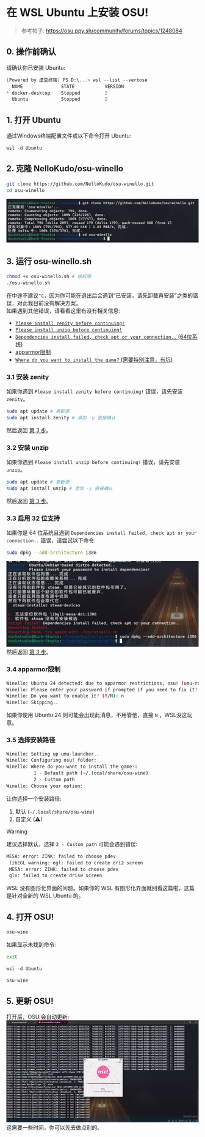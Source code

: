 # 在 WSL Ubuntu 上安装 OSU!

> 参考帖子: https://osu.ppy.sh/community/forums/topics/1248084

## 0. 操作前确认
请确认你已安装 Ubuntu:  
```powershell
[Powered by 虚空终端] PS D:\...> wsl --list --verbose
  NAME              STATE           VERSION
* docker-desktop    Stopped         2
  Ubuntu            Stopped         2
```

## 1. 打开 Ubuntu
通过Windows终端配置文件或以下命令打开 Ubuntu:  
```powershell
wsl -d Ubuntu
```

## 2. 克隆 NelloKudo/osu-winello
```bash
git clone https://github.com/NelloKudo/osu-winello.git
cd osu-winello
```

![克隆 NelloKudo/osu-winello](imgs/安装OSU/clone.png)

## 3. 运行 osu-winello.sh
```bash
chmod +x osu-winello.sh # 给权限
./osu-winello.sh
```
在中途不建议`^C`，因为你可能在退出后会遇到“已安装，请先卸载再安装”之类的错误，对此我目前没有解决方案。  
如果遇到其他错误，请看看这里有没有相关信息:  
- [`Please install zenity before continuing!`](#31-安装-zenity)
- [`Please install unzip before continuing!`](#32-安装-unzip)
- [`Dependencies install failed, check apt or your connection..` (64位系统)](#33-启用-32-位支持)
- [apparmor限制](#34-apparmor限制)
- [`Where do you want to install the game?` (需要特别注意，有坑)](#35-选择安装路径)

### 3.1 安装 zenity
如果你遇到 `Please install zenity before continuing!` 错误，请先安装 `zenity`。  
```bash
sudo apt update # 更新源
sudo apt install zenity # 添加 -y 直接确认
```
然后返回 [第 3 步](#3-运行-osu-winellosh)。

### 3.2 安装 unzip
如果你遇到 `Please install unzip before continuing!` 错误，请先安装 `unzip`。  
```bash
sudo apt update # 更新源
sudo apt install unzip # 添加 -y 直接确认
```
然后返回 [第 3 步](#3-运行-osu-winellosh)。  

### 3.3 启用 32 位支持
如果你是 64 位系统且遇到 `Dependencies install failed, check apt or your connection..` 错误，请尝试以下命令:  
```bash
sudo dpkg --add-architecture i386
```
![启用 32 位支持](imgs/安装OSU/x32.png)   
然后返回 [第 3 步](#3-运行-osu-winellosh)。  

### 3.4 apparmor限制
```bash
Winello: Ubuntu 24 detected: due to apparmor restrictions, osu! (umu-run) needs a workaround to launch properly..
Winello: Please enter your password if prompted if you need to fix it!
Winello: Do you want to enable it? (Y/N): n
Winello: Skipping..
```

如果你使用 Ubuntu 24 则可能会出现此消息，不用管他，直接 `N` ，WSL没这玩意。  

### 3.5 选择安装路径
```bash
Winello: Setting up umu-launcher..
Winello: Configuring osu! folder:
Winello: Where do you want to install the game?:
          1 - Default path (~/.local/share/osu-wine)
          2 - Custom path
Winello: Choose your option:
```
让你选择一个安装路径:  
1. 默认 (`~/.local/share/osu-wine`)
2. 自定义 (⚠)

> [!WARNING]  
> 建议选择默认，选择 `2 - Custom path` 可能会遇到错误:  
> ```bash
> MESA: error: ZINK: failed to choose pdev
>  libEGL warning: egl: failed to create dri2 screen
>  MESA: error: ZINK: failed to choose pdev
>  glx: failed to create drisw screen
> ```
> WSL 没有图形化界面的问题。如果你的 WSL 有图形化界面就别看这篇啦，这篇是针对全新的 WSL Ubuntu 的。  

## 4. 打开 OSU!
```bash
osu-wine
```
如果显示未找到命令:  
```bash
exit
```
```powershell
wsl -d Ubuntu
```
```bash
osu-wine
```

## 5. 更新 OSU!
打开后，OSU!会自动更新:  
![更新 OSU!](imgs/安装OSU/update.png)  
这需要一些时间，你可以先去做点别的。  
